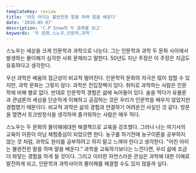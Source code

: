 ```yaml
---
templateKey: review
title: '어린 아이는 불완전한 말을 하며 말을 배운다'
date: '2016-05-07'
description: 'C.P Snow의 두 문화를 읽고'
keywords: '두 문화,스노우,인문학,과학'
---
```


스노우는 세상을 크게 인문학과 과학으로 나눈다. 그는 인문학과 과학 두 문화 사이에서 발생하는 몰이해가 심각한 사회 문제라고 말한다. 50년도 지난 주장은 이 주장은 지금도 유효하다고 생각한다.

우선 과학은 배움의 접근성이 비교적 떨어진다. 인문학적 문화의 자극은 많이 접할 수 있지만, 과학 문화는 그렇지 않다. 과학은 진입장벽이 있다. 취미로 과학하는 사람은 인문학에 비해 별로 없다. 반대로 인문학적 경험은 삶에 녹아들어 있다. 술을 먹다가 유물론과 관념론의 세상을 단순하게 이해하고 공감하는 것은 우리가 인문학을 배우지 않았지만 경험했기 때문이다. 비교적 과학은 삶의 경험과 연결하기 어려운건 사실인 것 같다. 방문을 열면서 토크방정식을 생각하며 즐거워하는 사람은 매우 적다. 

스노우는 두 문화의 몰이해에대한 해결책으로 교육을 강조했다. 그러나 나는 여기서의 교육이 이론이 아님 체험중심이 되었으면 한다. 농구를 하기전에 농구이론을 공부하지 않는 것 처럼, 과학도 원리를 공부하려고 하지 말고 느껴야 한다고 생각한다. "어린 아이는 불완전한 말을 하며 말을 배운다."  과학을 교육하기보다는 느낀다면, 우리 삶에 조금더 와닿는 경험을 하게 될 것이다. 그리고 이러한 자연스러운 관심은 과학에 대한 이해로 발전하게 되고, 인문학과 과학사이의 몰이해를 해결할 수도 있지 않을까 싶다.
